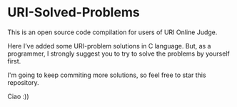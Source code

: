 # URI-Solved-Problems

This is an open source code compilation for users of URI Online Judge.

Here I’ve added some URI-problem solutions in C language. But, as a programmer, I strongly suggest you to try to solve the problems by yourself first.

I'm going to keep commiting more solutions, so feel free to star this repository.

Ciao :))
